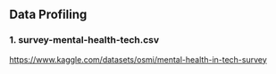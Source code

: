 ## Data Profiling

### 1. survey-mental-health-tech.csv
https://www.kaggle.com/datasets/osmi/mental-health-in-tech-survey